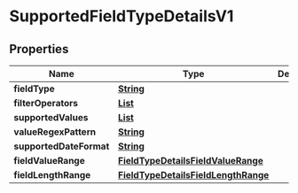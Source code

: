 

# SupportedFieldTypeDetailsV1


## Properties

| Name | Type | Description | Notes |
|------------ | ------------- | ------------- | -------------|
|**fieldType** | [**String**](String.md) |  |  |
|**filterOperators** | [**List**](List.md) |  |  |
|**supportedValues** | [**List**](List.md) |  |  [optional] |
|**valueRegexPattern** | [**String**](String.md) |  |  [optional] |
|**supportedDateFormat** | [**String**](String.md) |  |  [optional] |
|**fieldValueRange** | [**FieldTypeDetailsFieldValueRange**](FieldTypeDetailsFieldValueRange.md) |  |  [optional] |
|**fieldLengthRange** | [**FieldTypeDetailsFieldLengthRange**](FieldTypeDetailsFieldLengthRange.md) |  |  [optional] |



